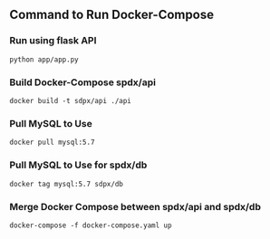 ## Command to Run Docker-Compose

### Run using flask API
`python app/app.py`

### Build Docker-Compose spdx/api 
`docker build -t sdpx/api ./api`

### Pull MySQL to Use
`docker pull mysql:5.7`

### Pull MySQL to Use for spdx/db
`docker tag mysql:5.7 sdpx/db`

### Merge Docker Compose between spdx/api and spdx/db
`docker-compose -f docker-compose.yaml up`


